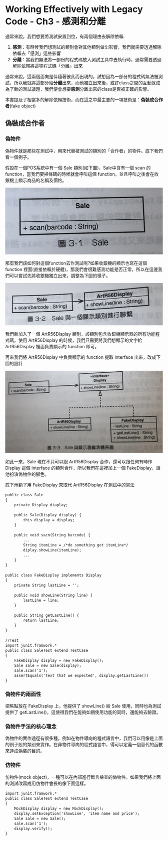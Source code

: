 # Working Effectively with Legacy Code - Ch3 - 感測和分離

通常來說，我們想要將測試安置到位，有兩個理由去解除依賴:

1. **感測**：有時候我們想測試的類別會對其他類別做出影響，我們就需要透過解除依賴去「感測」這些影響
2. **分離**：當我們無法將一部份的程式碼放入測試工具中去執行時，通常需要透過解除依賴將這塊程式碼「分離」出來

通常來說，這兩個面向是伴隨著彼此而出現的，試想因為一部分的程式碼無法被測試，所以我就將這部分給**分離**出來，而他獨立出來後，或許class之間的互動就成為了新的測試議題，我們便會想要**感測**分離出來的class是否被正確的影響。

本書提及了相當多的解除依賴技術，而在這之中最主要的一項技術是：**偽裝成合作者**(fake object)

## 偽裝成合作者

### 偽物件

偽物件就是那些在測試中，用來代替被測試的類別的「合作者」的物件。底下我們看一個例子。

假設在一個POS系統中有一個 Sale 類別(如下圖)，Sale中含有一個 scan 的 function，當我們要掃條碼的時候就會呼叫這個 function，並且呼叫之後會在收銀機上顯示商品的名稱及價格。

![](/WorkingEffectivelyWithLegacyCode/resource/3-1.png)


那麼我們該如何對這個function去作測試呢?如果收銀機的顯示也寫在這個 function 裡面(直接依賴於硬體)，那我們會很難感測功能是否正常，所以在這邊我們可以嘗試先將收銀機獨立出來，調整為下圖的樣子。

![](/WorkingEffectivelyWithLegacyCode/resource/3-2.png)

我們新加入了一個 ArtR56Display 類別，該類別包含收銀機顯示器的所有功能程式碼。使用 ArtR56Display 的時候，我們只需要將我們想顯示的文字給 ArtR56Display 裡面負責顯示的 function 即可。

再來我們將 ArtR56Display 中負責顯示的 function 提取 interface 出來，改成下圖的設計

![](/WorkingEffectivelyWithLegacyCode/resource/3-3.jpg)

如此一來，Sale 現在不只可以跟 ArtR56Display 合作，還可以跟任何有時作 Display 這個 interface 的類別合作，所以我們在這裡加上一個 FakeDisplay，讓他扮演偽物件的腳色。

底下示範了用 FakeDisplay 來取代 ArtR56Display 在測試中的寫法

```java=
public class Sale
{
    private Display diaplay;
    
    public Sale(Display display) {
        this.display = display;
    }
    
    public void sacn(String barcode) {
        ...
        String itemLine = /*do something get itemLine*/
        diplay.showLine(itemLine);
        ...
    }
}

public class FakeDisplay implements Display
{
    private String lastLine = '';
    
    public void showLine(String line) {
        lastLine = line;
    }
    
    public String getLastLine() {
        return lastLine;
    }
}

//Test
import junit.framwork.*
public class SaleTest extend TestCase
{
    FakeDisplay display = new FakeDisplay();
    Sale sale = new Sale(display);
    sale.scan('1');
    assertEquals('text that we expected', display.getLastLine())
}
```

### 偽物件的兩面性

把焦點放在 FakeDisplay 上，他提供了 showLine() 給 Sale 使用，同時也為測試提供了 getLastLine()，這使得我們在能夠如期使用功能的同時，還能夠去驗證。

### 偽物件手法的核心理念

偽物件的實作途徑有很多種，例如在物件導向的程式語言中，我們可以用像是上面的例子般的類別來實作。在非物件導向的程式語言中，得可以定義一個替代的函數來達成偽裝的目的。

### 仿物件

仿物件(mock object)，一種可以在內部進行斷言檢查的偽物件。如果我們將上面的測試改寫成用仿物件會長的像下面這樣。

```java=
import junit.framwork.*
public class SaleTest extend TestCase
{
    MockDisplay display = new MockDisplay();
    display.setException('showLine', 'item name and price');
    Sale sale = new Sale();
    sale.scan('1');
    display.verify();
}
```
